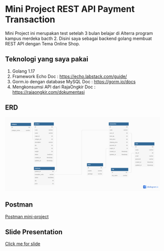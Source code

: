 # Mini Project REST API Payment Transaction
Mini Project ini merupakan test setelah 3 bulan belajar di Alterra program kampus merdeka bacth 2. Disini saya sebagai backend golang membuat REST API dengan Tema Online Shop.
## Teknologi yang saya pakai
1. Golang 1.17
2. Framework Echo Doc : https://echo.labstack.com/guide/
3. Gorm.io dengan database MySQL Doc : https://gorm.io/docs 
4. Mengkonsumsi API dari RajaOngkir 
Doc : https://rajaongkir.com/dokumentasi

## ERD
!["ERD-Online-Shop"](./asset/erd%20mini%20project%20(online%20shop).png)

## Postman
[Postman mini-project](https://drive.google.com/file/d/16_0NaNNV_evp07c-Mx0b7EJWp6YpmJRo/view?usp=sharing)

## Slide Presentation
[Click me for slide](https://docs.google.com/presentation/d/1tvc99YuM925BcCCbaQ71M2ZUFvYlJkQJj--iyR6ujiw/edit?usp=sharing)